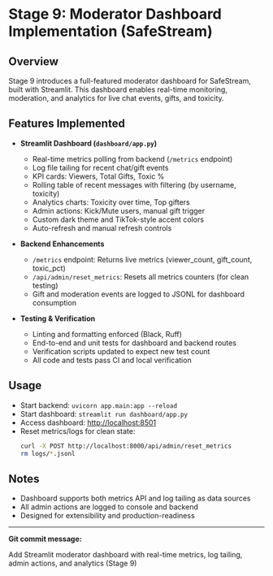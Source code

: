 # Stage 9: Moderator Dashboard Implementation (SafeStream)

## Overview
Stage 9 introduces a full-featured moderator dashboard for SafeStream, built with Streamlit. This dashboard enables real-time monitoring, moderation, and analytics for live chat events, gifts, and toxicity.

## Features Implemented
- **Streamlit Dashboard (`dashboard/app.py`)**
  - Real-time metrics polling from backend (`/metrics` endpoint)
  - Log file tailing for recent chat/gift events
  - KPI cards: Viewers, Total Gifts, Toxic %
  - Rolling table of recent messages with filtering (by username, toxicity)
  - Analytics charts: Toxicity over time, Top gifters
  - Admin actions: Kick/Mute users, manual gift trigger
  - Custom dark theme and TikTok-style accent colors
  - Auto-refresh and manual refresh controls

- **Backend Enhancements**
  - `/metrics` endpoint: Returns live metrics (viewer_count, gift_count, toxic_pct)
  - `/api/admin/reset_metrics`: Resets all metrics counters (for clean testing)
  - Gift and moderation events are logged to JSONL for dashboard consumption

- **Testing & Verification**
  - Linting and formatting enforced (Black, Ruff)
  - End-to-end and unit tests for dashboard and backend routes
  - Verification scripts updated to expect new test count
  - All code and tests pass CI and local verification

## Usage
- Start backend: `uvicorn app.main:app --reload`
- Start dashboard: `streamlit run dashboard/app.py`
- Access dashboard: [http://localhost:8501](http://localhost:8501)
- Reset metrics/logs for clean state:
  ```bash
  curl -X POST http://localhost:8000/api/admin/reset_metrics
  rm logs/*.jsonl
  ```

## Notes
- Dashboard supports both metrics API and log tailing as data sources
- All admin actions are logged to console and backend
- Designed for extensibility and production-readiness

---

**Git commit message:**

Add Streamlit moderator dashboard with real-time metrics, log tailing, admin actions, and analytics (Stage 9) 